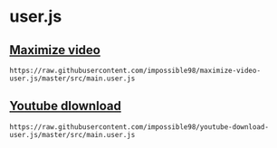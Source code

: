 # user.js

## [Maximize video](https://github.com/impossible98/maximize-video-user.js)

```
https://raw.githubusercontent.com/impossible98/maximize-video-user.js/master/src/main.user.js
```

## [Youtube dlownload](https://github.com/impossible98/youtube-download-user.js)

```
https://raw.githubusercontent.com/impossible98/youtube-download-user.js/master/src/main.user.js
```
